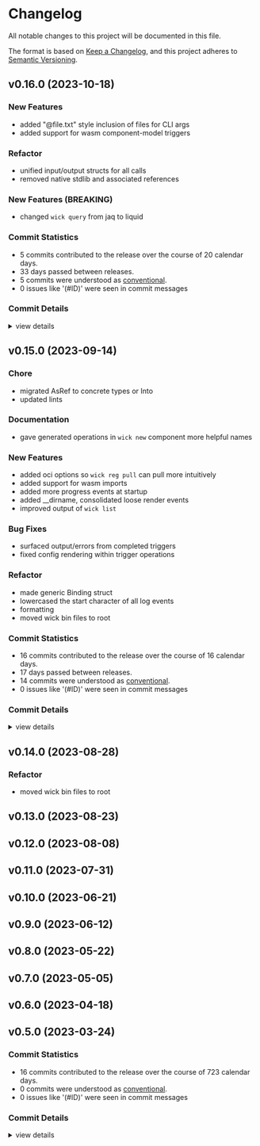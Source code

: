 # Changelog

All notable changes to this project will be documented in this file.

The format is based on [Keep a Changelog](https://keepachangelog.com/en/1.0.0/),
and this project adheres to [Semantic Versioning](https://semver.org/spec/v2.0.0.html).

## v0.16.0 (2023-10-18)

### New Features

 - <csr-id-0cdd79d9ed0313eb0301ea796ef05c6182415f4d/> added "@file.txt" style inclusion of files for CLI args
 - <csr-id-11449d002b80fbc22ec5e4b684b09fbcc949a9c7/> added support for wasm component-model triggers

### Refactor

 - <csr-id-378c726823ec2fe65a168d7e205ea613b2b1c1b3/> unified input/output structs for all calls
 - <csr-id-69d79c1c8eee66dcd766648c359145a1898691c7/> removed native stdlib and associated references

### New Features (BREAKING)

 - <csr-id-f2ca7b3fa2682c58dfa9111ee93134c8e07c97b3/> changed `wick query` from jaq to liquid

### Commit Statistics

<csr-read-only-do-not-edit/>

 - 5 commits contributed to the release over the course of 20 calendar days.
 - 33 days passed between releases.
 - 5 commits were understood as [conventional](https://www.conventionalcommits.org).
 - 0 issues like '(#ID)' were seen in commit messages

### Commit Details

<csr-read-only-do-not-edit/>

<details><summary>view details</summary>

 * **Uncategorized**
    - Added "@file.txt" style inclusion of files for CLI args ([`0cdd79d`](https://github.com/candlecorp/wick/commit/0cdd79d9ed0313eb0301ea796ef05c6182415f4d))
    - Unified input/output structs for all calls ([`378c726`](https://github.com/candlecorp/wick/commit/378c726823ec2fe65a168d7e205ea613b2b1c1b3))
    - Removed native stdlib and associated references ([`69d79c1`](https://github.com/candlecorp/wick/commit/69d79c1c8eee66dcd766648c359145a1898691c7))
    - Added support for wasm component-model triggers ([`11449d0`](https://github.com/candlecorp/wick/commit/11449d002b80fbc22ec5e4b684b09fbcc949a9c7))
    - Changed `wick query` from jaq to liquid ([`f2ca7b3`](https://github.com/candlecorp/wick/commit/f2ca7b3fa2682c58dfa9111ee93134c8e07c97b3))
</details>

## v0.15.0 (2023-09-14)

<csr-id-60128f7707f2d2a537ffa32e24376f58d7faa7be/>
<csr-id-7bb686524f6adaaebbd3d6502ee24c0d5f6efc7c/>
<csr-id-644c2ffde3be9b39bd087147d2e6599fbb6c1c85/>
<csr-id-43fa5081c09f1e4003f550c6ae62bfcc50d6e6f5/>
<csr-id-67740fc8d8543374ecbbe0198ba694bb543750c9/>
<csr-id-a576880fa97834d9f89cfd7db4a42598b24fc02c/>

### Chore

 - <csr-id-60128f7707f2d2a537ffa32e24376f58d7faa7be/> migrated AsRef<str> to concrete types or Into<String>
 - <csr-id-7bb686524f6adaaebbd3d6502ee24c0d5f6efc7c/> updated lints

### Documentation

 - <csr-id-713fedac1fa8256f5b1421186acb6e11291cfc47/> gave generated operations in `wick new` component more helpful names

### New Features

 - <csr-id-398a034a3950c5b5dc95418248dfeb1f4f27f2bc/> added oci options so `wick reg pull` can pull more intuitively
 - <csr-id-2ce019fed2c7d9348c9c47d5221d322e700ce293/> added support for wasm imports
 - <csr-id-dc2b85758d0a4655eeb4351f153c72bfd59b5177/> added more progress events at startup
 - <csr-id-8760659095ce1f0f9a0bbd835bcf34827b21317c/> added __dirname, consolidated loose render events
 - <csr-id-429040070d92fac38b029ca670c5102c46ec3b62/> improved output of `wick list`

### Bug Fixes

 - <csr-id-1c93902b7ee9693eca9479cf07f9f5c3e8f620e9/> surfaced output/errors from completed triggers
 - <csr-id-7d0a399741cc1f0ab1b876cc6a31ad00fc1a58c6/> fixed config rendering within trigger operations

### Refactor

 - <csr-id-644c2ffde3be9b39bd087147d2e6599fbb6c1c85/> made generic Binding struct
 - <csr-id-43fa5081c09f1e4003f550c6ae62bfcc50d6e6f5/> lowercased the start character of all log events
 - <csr-id-67740fc8d8543374ecbbe0198ba694bb543750c9/> formatting
 - <csr-id-a576880fa97834d9f89cfd7db4a42598b24fc02c/> moved wick bin files to root

### Commit Statistics

<csr-read-only-do-not-edit/>

 - 16 commits contributed to the release over the course of 16 calendar days.
 - 17 days passed between releases.
 - 14 commits were understood as [conventional](https://www.conventionalcommits.org).
 - 0 issues like '(#ID)' were seen in commit messages

### Commit Details

<csr-read-only-do-not-edit/>

<details><summary>view details</summary>

 * **Uncategorized**
    - Added oci options so `wick reg pull` can pull more intuitively ([`398a034`](https://github.com/candlecorp/wick/commit/398a034a3950c5b5dc95418248dfeb1f4f27f2bc))
    - Merge remote-tracking branch 'refs/remotes/origin/main' ([`4d6e3f4`](https://github.com/candlecorp/wick/commit/4d6e3f437964552cfd6917310c17548b12e83eaf))
    - Surfaced output/errors from completed triggers ([`1c93902`](https://github.com/candlecorp/wick/commit/1c93902b7ee9693eca9479cf07f9f5c3e8f620e9))
    - Added support for wasm imports ([`2ce019f`](https://github.com/candlecorp/wick/commit/2ce019fed2c7d9348c9c47d5221d322e700ce293))
    - Made generic Binding struct ([`644c2ff`](https://github.com/candlecorp/wick/commit/644c2ffde3be9b39bd087147d2e6599fbb6c1c85))
    - Migrated AsRef<str> to concrete types or Into<String> ([`60128f7`](https://github.com/candlecorp/wick/commit/60128f7707f2d2a537ffa32e24376f58d7faa7be))
    - Updated lints ([`7bb6865`](https://github.com/candlecorp/wick/commit/7bb686524f6adaaebbd3d6502ee24c0d5f6efc7c))
    - Added more progress events at startup ([`dc2b857`](https://github.com/candlecorp/wick/commit/dc2b85758d0a4655eeb4351f153c72bfd59b5177))
    - Added __dirname, consolidated loose render events ([`8760659`](https://github.com/candlecorp/wick/commit/8760659095ce1f0f9a0bbd835bcf34827b21317c))
    - Merge remote-tracking branch 'refs/remotes/origin/main' ([`344b60c`](https://github.com/candlecorp/wick/commit/344b60c854bd33f1d267c7f422378e2716496ba6))
    - Fixed config rendering within trigger operations ([`7d0a399`](https://github.com/candlecorp/wick/commit/7d0a399741cc1f0ab1b876cc6a31ad00fc1a58c6))
    - Gave generated operations in `wick new` component more helpful names ([`713feda`](https://github.com/candlecorp/wick/commit/713fedac1fa8256f5b1421186acb6e11291cfc47))
    - Lowercased the start character of all log events ([`43fa508`](https://github.com/candlecorp/wick/commit/43fa5081c09f1e4003f550c6ae62bfcc50d6e6f5))
    - Formatting ([`67740fc`](https://github.com/candlecorp/wick/commit/67740fc8d8543374ecbbe0198ba694bb543750c9))
    - Improved output of `wick list` ([`4290400`](https://github.com/candlecorp/wick/commit/429040070d92fac38b029ca670c5102c46ec3b62))
    - Moved wick bin files to root ([`a576880`](https://github.com/candlecorp/wick/commit/a576880fa97834d9f89cfd7db4a42598b24fc02c))
</details>

## v0.14.0 (2023-08-28)

<csr-id-33b83d42f7a83e6ea81805f0ec0745654d12683f/>

### Refactor

 - <csr-id-33b83d42f7a83e6ea81805f0ec0745654d12683f/> moved wick bin files to root

## v0.13.0 (2023-08-23)

## v0.12.0 (2023-08-08)

## v0.11.0 (2023-07-31)

## v0.10.0 (2023-06-21)

## v0.9.0 (2023-06-12)

## v0.8.0 (2023-05-22)

## v0.7.0 (2023-05-05)

## v0.6.0 (2023-04-18)

## v0.5.0 (2023-03-24)

### Commit Statistics

<csr-read-only-do-not-edit/>

 - 16 commits contributed to the release over the course of 723 calendar days.
 - 0 commits were understood as [conventional](https://www.conventionalcommits.org).
 - 0 issues like '(#ID)' were seen in commit messages

### Commit Details

<csr-read-only-do-not-edit/>

<details><summary>view details</summary>

 * **Uncategorized**
    - Moved vino-cli to subcrate ([`7013692`](https://github.com/candlecorp/wick/commit/70136922cb393806a89e1ebb16937ff36afec456))
    - Refactored MessagePayload->MessageTransport, OutputPayload-> versioned Output, vino-guest->vino-component ([`f0cc38b`](https://github.com/candlecorp/wick/commit/f0cc38b16bbe16c8ccbe8b4fd95437d2677f73fe))
    - First working pass at GrpcUrlProviders ([`5fedbfc`](https://github.com/candlecorp/wick/commit/5fedbfc29e5957a3b92d1b706865bb50b075fac1))
    - Migrated rpc to grpc and tonic, refactored providers ([`5873d90`](https://github.com/candlecorp/wick/commit/5873d900331b17c903389cfe8cba1607bcb83b94))
    - Code formatting ([`168adf2`](https://github.com/candlecorp/wick/commit/168adf2eab034fa1e1385eeb44103a227de223c5))
    - Refactored providers and ports ([`b7c809d`](https://github.com/candlecorp/wick/commit/b7c809de70c4b367412019563a4036d635d82e8e))
    - Defined manifest as widl, added codegen for manifest implementation, moved manifest to vino-manifest ([`f52b3fe`](https://github.com/candlecorp/wick/commit/f52b3fe3e189ae0e59a0edf997b1b9db49d3ff71))
    - Refactoring where APIs live across cli, host, and runtime ([`5ba98eb`](https://github.com/candlecorp/wick/commit/5ba98eb8bd8871a676b5c5165c567080ab0bacff))
    - Splitting out into crates ([`7dd8f29`](https://github.com/candlecorp/wick/commit/7dd8f299553fb2d5e50df180313255ed90b4a6f2))
    - Added vinox, refactoring to crates, added run/exec command, crud api yaml, RunConfig ([`4ed1f53`](https://github.com/candlecorp/wick/commit/4ed1f53825c336b8618a80af0276cfba48ad6f4d))
    - Fixing output ([`f1c6ccc`](https://github.com/candlecorp/wick/commit/f1c6cccfa02224c41a8d8f100f96997591ebd511))
    - Added outputpayload handling for exceptions ([`93501fd`](https://github.com/candlecorp/wick/commit/93501fd42b1e648dbd6246f0af86fbe71e1bda7a))
    - Added run command, tweaked logging ([`903e40d`](https://github.com/candlecorp/wick/commit/903e40d6e994c15d17c30293e46d0d24a2b443f3))
    - Converted core behavior to load subcommand ([`b65baec`](https://github.com/candlecorp/wick/commit/b65baece0e0ab625467c82e268372dcde6c944e0))
    - Updated logger ([`6fbfbbb`](https://github.com/candlecorp/wick/commit/6fbfbbb5a02c82b50bc990a6bd17a024f17c62e0))
    - Wasmcloud integration ([`aae2234`](https://github.com/candlecorp/wick/commit/aae22341504f51988894f634dbef96f74838f68b))
</details>

